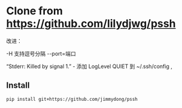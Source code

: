 # Clone from https://github.com/lilydjwg/pssh

改进：

-H 支持逗号分隔 
--port=端口

“Stderr: Killed by signal 1.” - 添加 LogLevel QUIET 到  ~/.ssh/config , 



## Install

```
pip install git+https://github.com/jimmydong/pssh
```
